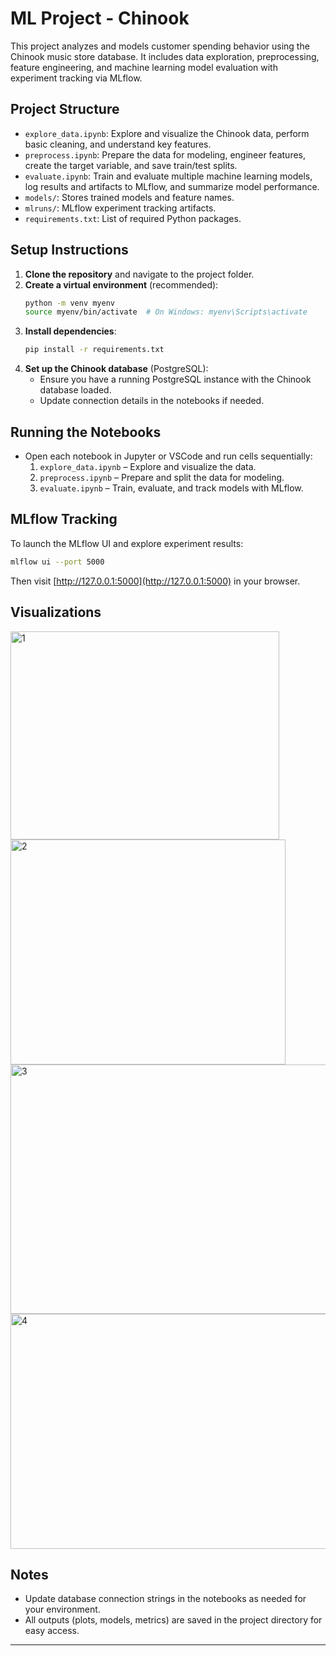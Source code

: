 # ML Project - Chinook

This project analyzes and models customer spending behavior using the Chinook music store database. It includes data exploration, preprocessing, feature engineering, and machine learning model evaluation with experiment tracking via MLflow.

## Project Structure
- `explore_data.ipynb`: Explore and visualize the Chinook data, perform basic cleaning, and understand key features.
- `preprocess.ipynb`: Prepare the data for modeling, engineer features, create the target variable, and save train/test splits.
- `evaluate.ipynb`: Train and evaluate multiple machine learning models, log results and artifacts to MLflow, and summarize model performance.
- `models/`: Stores trained models and feature names.
- `mlruns/`: MLflow experiment tracking artifacts.
- `requirements.txt`: List of required Python packages.

## Setup Instructions
1. **Clone the repository** and navigate to the project folder.
2. **Create a virtual environment** (recommended):
   ```bash
   python -m venv myenv
   source myenv/bin/activate  # On Windows: myenv\Scripts\activate
   ```
3. **Install dependencies**:
   ```bash
   pip install -r requirements.txt
   ```
4. **Set up the Chinook database** (PostgreSQL):
   - Ensure you have a running PostgreSQL instance with the Chinook database loaded.
   - Update connection details in the notebooks if needed.

## Running the Notebooks
- Open each notebook in Jupyter or VSCode and run cells sequentially:
  1. `explore_data.ipynb` – Explore and visualize the data.
  2. `preprocess.ipynb` – Prepare and split the data for modeling.
  3. `evaluate.ipynb` – Train, evaluate, and track models with MLflow.

## MLflow Tracking
To launch the MLflow UI and explore experiment results:
```bash
mlflow ui --port 5000
```
Then visit [http://127.0.0.1:5000](http://127.0.0.1:5000) in your browser.

## Visualizations

<img width="430" height="333" alt="1" src="https://github.com/user-attachments/assets/97ccbebe-e81c-454f-92da-b673d0687c66" />

<img width="440" height="360" alt="2" src="https://github.com/user-attachments/assets/d3463dfe-a9aa-4f51-a905-53077bcc14fb" />

<img width="609" height="399" alt="3" src="https://github.com/user-attachments/assets/39efbcf4-db0c-422a-949b-d57f5cddb4d3" />

<img width="644" height="376" alt="4" src="https://github.com/user-attachments/assets/838d5297-9cc3-4de9-9f79-f9db9b67b27e" />

## Notes
- Update database connection strings in the notebooks as needed for your environment.
- All outputs (plots, models, metrics) are saved in the project directory for easy access.

---
